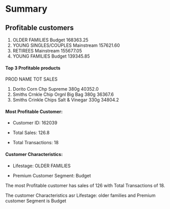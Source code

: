 # Summary
## Profitable customers

1. OLDER FAMILIES	Budget	168363.25
1. YOUNG SINGLES/COUPLES	Mainstream	157621.60
1. RETIREES	Mainstream	155677.05
1. YOUNG FAMILIES	Budget	139345.85


#### Top 3 Profitable products 
PROD NAME	TOT SALES
1. Dorito Corn Chp Supreme 380g	40352.0
1. Smiths Crnkle Chip Orgnl Big Bag 380g	36367.6
1. Smiths Crinkle Chips Salt & Vinegar 330g	34804.2

#### Most Profitable Customer:

* Customer ID: 162039

* Total Sales: 126.8

* Total Transactions: 18

#### Customer Characteristics:

* Lifestage: OLDER FAMILIES

* Premium Customer Segment: Budget

The most Profitable customer has sales of 126 with Total Transactions of 18.

The customer Characteristics asr Lifestage: older families and Premium customer Segment is Budget


